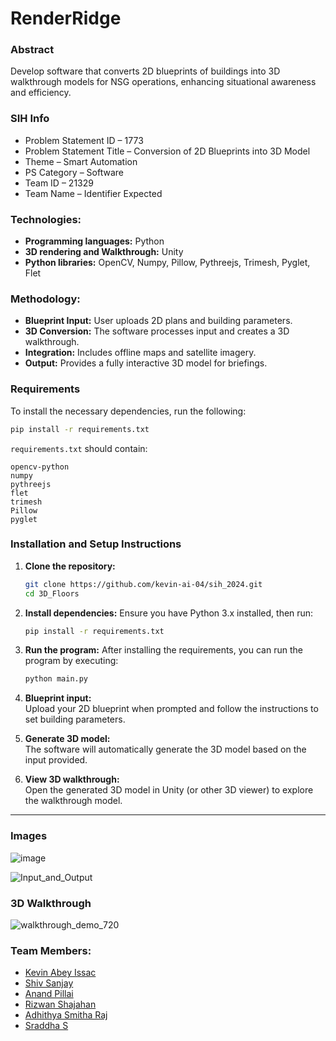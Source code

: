 # RenderRidge

### Abstract
Develop software that converts 2D blueprints of buildings into 3D walkthrough models for NSG operations, enhancing situational awareness and efficiency.

### SIH Info
- Problem Statement ID – 1773
- Problem Statement Title – Conversion of 2D Blueprints into 3D Model
- Theme – Smart Automation
- PS Category – Software
- Team ID – 21329
- Team Name – Identifier Expected

### Technologies:
- **Programming languages:** Python  
- **3D rendering and Walkthrough:** Unity  
- **Python libraries:** OpenCV, Numpy, Pillow, Pythreejs, Trimesh, Pyglet, Flet  

### Methodology:
- **Blueprint Input:** User uploads 2D plans and building parameters.
- **3D Conversion:** The software processes input and creates a 3D walkthrough.
- **Integration:** Includes offline maps and satellite imagery.
- **Output:** Provides a fully interactive 3D model for briefings.

### Requirements
To install the necessary dependencies, run the following:

```bash
pip install -r requirements.txt
```

`requirements.txt` should contain:

```
opencv-python
numpy
pythreejs
flet
trimesh
Pillow
pyglet
```

### Installation and Setup Instructions
1. **Clone the repository:**
   ```bash
   git clone https://github.com/kevin-ai-04/sih_2024.git
   cd 3D_Floors
   ```

2. **Install dependencies:**
   Ensure you have Python 3.x installed, then run:
   ```bash
   pip install -r requirements.txt
   ```

3. **Run the program:**
   After installing the requirements, you can run the program by executing:
   ```bash
   python main.py
   ```

4. **Blueprint input:**  
   Upload your 2D blueprint when prompted and follow the instructions to set building parameters.

5. **Generate 3D model:**  
   The software will automatically generate the 3D model based on the input provided.

6. **View 3D walkthrough:**  
   Open the generated 3D model in Unity (or other 3D viewer) to explore the walkthrough model.

---
### Images

![image](https://github.com/user-attachments/assets/94c10de9-033d-43a0-bccb-f22002803bb8)

![Input_and_Output](https://github.com/user-attachments/assets/7aa53759-a701-4352-b3b0-48efadca0da2)

### 3D Walkthrough
![walkthrough_demo_720](https://github.com/user-attachments/assets/c2bfad1a-484a-40e3-a052-d242cd03532f)



### Team Members:
- [Kevin Abey Issac](https://github.com/kevin-ai-04)
- [Shiv Sanjay](https://github.com/Shivsay)
- [Anand Pillai](https://github.com/anandPILLAI04)
- [Rizwan Shajahan](https://github.com/rizzwaaaan)
- [Adhithya Smitha Raj](https://github.com/Adhithya070)
- [Sraddha S](https://github.com/sraddhas)
